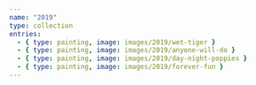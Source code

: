 ```yaml
---
name: "2019"
type: collection
entries:
  - { type: painting, image: images/2019/wet-tiger }
  - { type: painting, image: images/2019/anyone-will-do }
  - { type: painting, image: images/2019/day-night-poppies }
  - { type: painting, image: images/2019/forever-fun }
---
```

